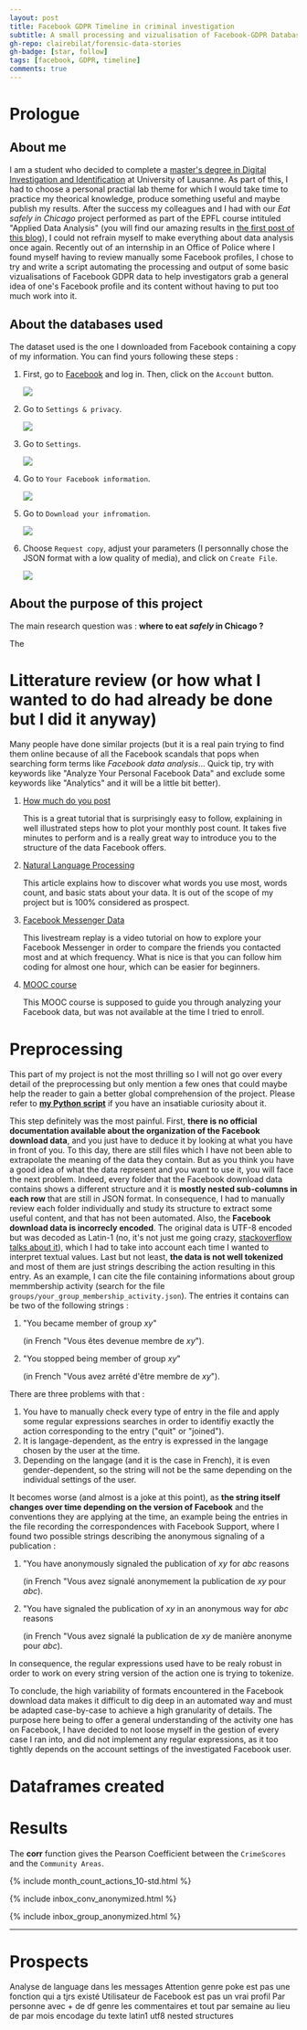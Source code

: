 ```yaml
---
layout: post
title: Facebook GDPR Timeline in criminal investigation
subtitle: A small processing and vizualisation of Facebook-GDPR Database
gh-repo: clairebilat/forensic-data-stories
gh-badge: [star, follow]
tags: [facebook, GDPR, timeline]
comments: true
---
```


# Prologue

## About me

I am a student who decided to complete a [master's degree in Digital Investigation and Identification](https://www.unil.ch/esc/fr/home/menuinst/enseignement/masters/msc-investigation-numerique.html) at University of Lausanne. As part of this, I had to choose a personal practial lab theme for which I would take time to practice my theorical knowledge, produce something useful and maybe publish my results. After the success my colleagues and I had with our _Eat safely in Chicago_ project performed as part of the EPFL course intituled "Applied Data Analysis" (you will find our amazing results in [the first post of this blog](https://clairebilat.github.io/forensic-data-stories/2019-12-20-food-chicago/)), I could not refrain myself to make everything about data analysis once again. Recently out of an internship in an Office of Police where I found myself having to review manually some Facebook profiles, I chose to try and write a script automating the processing and output of some basic vizualisations of Facebook GDPR data to help investigators grab a general idea of one's Facebook profile and its content without having to put too much work into it. 

## About the databases used

The dataset used is the one I downloaded from Facebook containing a copy of my information. You can find yours following these steps :

1. First, go to [Facebook](https://www.facebook.com/) and log in. Then, click on the `Account` button.
    
    <img src="{{site.github.url}}/assets/img/tuto1.PNG">
    
2. Go to `Settings & privacy`.
    
    <img src="{{site.github.url}}/assets/img/tuto2.PNG">
    
3. Go to `Settings`.
    
    <img src="{{site.github.url}}/assets/img/tuto3.PNG">
    
4. Go to `Your Facebook information`.
    
    <img src="{{site.github.url}}/assets/img/tuto4.PNG">
    
4. Go to `Download your infromation`.
    
    <img src="{{site.github.url}}/assets/img/tuto5.PNG">
    
5. Choose `Request copy`, adjust your parameters (I personnally chose the JSON format with a low quality of media), and click on `Create File`.
    
    <img src="{{site.github.url}}/assets/img/tuto6.PNG">
    

## About the purpose of this project


The main research question was : **where to eat *safely* in Chicago ?**

The 

# Litterature review (or how what I wanted to do had already be done but I did it anyway)

Many people have done similar projects (but it is a real pain trying to find them online because of all the Facebook scandals that pops when searching form terms like _Facebook data analysis_... Quick tip, try with keywords like "Analyze Your Personal Facebook Data" and exclude some keywords like "Analytics" and it will be a little bit better).

1. [How much do you post](https://www.dataquest.io/blog/analyze-facebook-data-python/)
    
    This is a great tutorial that is surprisingly easy to follow, explaining in well illustrated steps how to plot your monthly post count. It takes five minutes to perform and is a really great way to introduce you to the structure of the data Facebook offers.
    
2. [Natural Language Processing](https://towardsdatascience.com/mapping-my-facebook-data-part-1-simple-nlp-98ce41f7f27d)
    
    This article explains how to discover what words you use most, words count, and basic stats about your data. It is out of the scope of my project but is 100% considered as prospect.
    
3. [Facebook Messenger Data](https://www.youtube.com/watch?v=z9W2cvmFPuA)
    
    This livestream replay is a video tutorial on how to explore your Facebook Messenger in order to compare the friends you contacted most and at which frequency. What is nice is that you can follow him coding for almost one hour, which can be easier for beginners.
    
4. [MOOC course](https://www.mooc-list.com/course/analyzing-your-facebook-data-python-leada)
    
    This MOOC course is supposed to guide you through analyzing your Facebook data, but was not available at the time I tried to enroll.

# Preprocessing

This part of my project is not the most thrilling so I will not go over every detail of the preprocessing but only mention a few ones that could maybe help the reader to gain a better global comprehension of the project. Please refer to **[my Python script](https://github.com/clairebilat/facebook-GDPR)** if you have an insatiable curiosity about it.

This step definitely was the most painful. First, **there is no official documentation available about the organization of the Facebook download data**, and you just have to deduce it by looking at what you have in front of you. To this day, there are still files which I have not been able to extrapolate the meaning of the data they contain. But as you think you have a good idea of what the data represent and you want to use it, you will face the next problem. Indeed, every folder that the Facebook download data contains shows a different structure and it is **mostly nested sub-columns in each row** that are still in JSON format. In consequence, I had to manually review each folder individually and study its structure to extract some useful content, and that has not been automated. 
Also, the **Facebook download data is incorrecly encoded**. The original data is UTF-8 encoded but was decoded as Latin-1 (no, it's not just me going crazy, [stackoverflow talks about it](https://stackoverflow.com/questions/50008296/facebook-json-badly-encoded)), which I had to take into account each time I wanted to interpret textual values.
Last but not least, **the data is not well tokenized** and most of them are just strings describing the action resulting in this entry. As an example, I can cite the file containing informations about group memmbership activity (search for the file `groups/your_group_membership_activity.json`). The entries it contains can be two of the following strings :

1. "You became member of group _xy_" 
    
    (in French "Vous êtes devenue membre de _xy_").
2. "You stopped being member of group _xy_" 
    
    (in French "Vous avez arrêté d'être membre de _xy_").

There are three problems with that :

1. You have to manually check every type of entry in the file and apply some regular expressions searches in order to identifiy exactly the action corresponding to the entry ("quit" or "joined").
2. It is langage-dependent, as the entry is expressed in the langage chosen by the user at the time.
3. Depending on the langage (and it is the case in French), it is even gender-dependent, so the string will not be the same depending on the individual settings of the user.

It becomes worse (and almost is a joke at this point), as **the string itself changes over time depending on the version of Facebook** and the conventions they are applying at the time, an example being the entries in the file recording the correspondences with Facebook Support, where I found two possible strings describing the anonymous signaling of a publication :

1. "You have anonymously signaled the publication of _xy_ for _abc_ reasons
    
    (in French "Vous avez signalé anonymement la publication de _xy_ pour _abc_).
2. "You have signaled the publication of _xy_ in an anonymous way for _abc_ reasons
    
    (in French "Vous avez signalé la publication de _xy_ de manière anonyme pour _abc_).

In consequence, the regular expressions used have to be realy robust in order to work on every string version of the action one is trying to tokenize.

To conclude, the high variability of formats encountered in the Facebook download data makes it difficult to dig deep in an automated way and must be adapted case-by-case to achieve a high granularity of details. The purpose here being to offer a general understanding of the activity one has on Facebook, I have decided to not loose myself in the gestion of every case I ran into, and did not implement any regular expressions, as it too tightly depends on the account settings of the investigated Facebook user. 

# Dataframes created



# Results

The **corr** function gives the Pearson Coefficient between the `CrimeScores` and the `Community Areas`.



{% include month_count_actions_10-std.html %}

{% include inbox_conv_anonymized.html %}

{% include inbox_group_anonymized.html %}


---

# Prospects

Analyse de language dans les messages
Attention genre poke est pas une fonction qui a tjrs existé
Utilisateur de Facebook est pas un vrai profil
Par personne avec + de df genre les commentaires et tout
par semaine au lieu de par mois
encodage du texte latin1 utf8
nested structures
